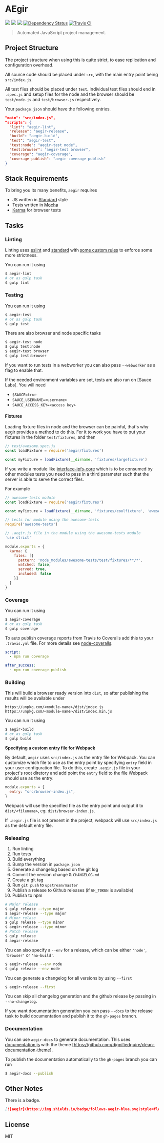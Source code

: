 # AEgir

[![](https://img.shields.io/badge/made%20by-Protocol%20Labs-blue.svg?style=flat-square)](http://ipn.io) [![](https://img.shields.io/badge/project-IPFS-blue.svg?style=flat-square)](http://ipfs.io/) [![](https://img.shields.io/badge/freenode-%23ipfs-blue.svg?style=flat-square)](http://webchat.freenode.net/?channels=%23ipfs)
[![Dependency Status](https://david-dm.org/ipfs/aegir.svg?style=flat-square)](https://david-dm.org/ipfs/aegir)
[![Travis CI](https://travis-ci.org/ipfs/aegir.svg?branch=master)](https://travis-ci.org/ipfs/aegir)

> Automated JavaScript project management.


## Project Structure

The project structure when using this is quite strict, to ease
replication and configuration overhead.

All source code should be placed under `src`, with the main entry
point being `src/index.js`.

All test files should be placed under `test`. Individual test files should end in `.spec.js` and setup files for the node and the browser should be `test/node.js` and `test/browser.js` respectively.

Your `package.json` should have the following entries.


```json
"main": "src/index.js",
"scripts": {
  "lint": "aegir-lint",
  "release": "aegir-release",
  "build": "aegir-build",
  "test": "aegir-test",
  "test:node": "aegir-test node",
  "test:browser": "aegir-test browser",
  "coverage": "aegir-coverage",
  "coverage-publish": "aegir-coverage publish"
}
```

## Stack Requirements

To bring you its many benefits, `aegir` requires

- JS written in [Standard](https://github.com/feross/standard) style
- Tests written in [Mocha](https://github.com/mochajs/mocha)
- [Karma](https://github.com/karma-runner/karma) for browser tests


## Tasks

### Linting

Linting uses [eslint](http://eslint.org/) and [standard](https://github.com/feross/standard)
with [some custom rules](config/eslintrc.yml) to enforce some more strictness.

You can run it using

```bash
$ aegir-lint
# or as gulp task
$ gulp lint
```

### Testing

You can run it using

```bash
$ aegir-test
# or as gulp task
$ gulp test
```

There are also browser and node specific tasks

```bash
$ aegir-test node
$ gulp test:node
$ aegir-test browser
$ gulp test:browser
```

If you want to run tests in a webworker you can also pass `--webworker` as a flag to enable that.

If the needed environment variables are set, tests are also run on [Sauce Labs].
You will need

- `$SAUCE=true`
- `SAUCE_USERNAME=<username>`
- `SAUCE_ACCESS_KEY=<access key>`

#### Fixtures

Loading fixture files in node and the browser can be painful, that's why aegir provides
a method to do this. For it to work you have to put your fixtures in the folder `test/fixtures`, and then

```js
// test/awesome.spec.js
const loadFixture = require('aegir/fixtures')

const myFixture = loadFixture(__dirname, 'fixtures/largefixture')
```

If you write a module like [interface-ipfs-core](https://github.com/ipfs/interface-ipfs-core)
which is to be consumed by other modules tests you need to pass in a third parameter such that
the server is able to serve the correct files.

For example

```js
// awesome-tests module
const loadFixture = require('aegir/fixtures')

const myFixture = loadFixture(__dirname, 'fixtures/coolfixture', 'awesome-tests')
```

```js
// tests for module using the awesome-tests
require('awesome-tests')
```

```js
// .aegir.js file in the module using the awesome-tests module
'use strict'

module.exports = {
  karma: {
    files: [{
      pattern: 'node_modules/awesome-tests/test/fixtures/**/*',
      watched: false,
      served: true,
      included: false
    }]
  }
}
```


### Coverage

You can run it using

```bash
$ aegir-coverage
# or as gulp task
$ gulp coverage
```

To auto publish coverage reports from Travis to Coveralls add this to
your `.travis.yml` file. For more details see [node-coveralls](https://github.com/nickmerwin/node-coveralls).

```yml
script:
  - npm run coverage

after_success:
  - npm run coverage-publish
```

### Building

This will build a browser ready version into `dist`, so after publishing the results will be available under

```
https://unpkg.com/<module-name>/dist/index.js
https://unpkg.com/<module-name>/dist/index.min.js
```

You can run it using

```bash
$ aegir-build
# or as gulp task
$ gulp build
```

**Specifying a custom entry file for Webpack**

By default, `aegir` uses `src/index.js` as the entry file for Webpack. You can customize which file to use as the entry point by specifying `entry` field in your user configuration file. To do this, create `.aegir.js` file in your project's root diretory and add point the `entry` field to the file Webpack should use as the entry:

```javascript
module.exports = {
  entry: "src/browser-index.js",
}
```

Webpack will use the specified file as the entry point and output it to `dist/<filename>`, eg. `dist/browser-index.js`.

If `.aegir.js` file is not present in the project, webpack will use `src/index.js` as the default entry file.

### Releasing

1. Run linting
2. Run tests
3. Build everything
4. Bump the version in `package.json`
5. Generate a changelog based on the git log
6. Commit the version change & `CHANGELOG.md`
7. Create a git tag
8. Run `git push` to `upstream/master`
9. Publish a release to Github releases (if `GH_TOKEN` is available)
10. Publish to npm

```bash
# Major release
$ gulp release --type major
$ aegir-release --type major
# Minor relase
$ gulp release --type minor
$ aegir-release --type minor
# Patch release
$ gulp release
$ aegir-release
```

You can also specify a `--env` for a release, which can be either
`'node'`, `'browser'` or `'no-build'`.

```bash
$ aegir-release --env node
$ gulp release --env node
```

You can generate a changelog for all versions by using `--first`

```bash
$ aegir-release --first
```

You can skip all changelog generation and the github release by passing
in `--no-changelog`.

If you want documentation generation you can pass `--docs` to the release task to build documentation and publish it to the `gh-pages` branch.

### Documentation

You can use `aegir-docs` to generate documentation. This uses [documentation.js](http://documentation.js.org/) with the theme [https://github.com/dignifiedquire/clean-documentation-theme].

To publish the documentation automatically to the `gh-pages` branch you can run

```bash
$ aegir-docs --publish
```


## Other Notes

There is a badge.

```markdown
[![aegir](https://img.shields.io/badge/follows-aegir-blue.svg?style=flat-square)](https://github.com/ipfs/aegir)
```

## License

MIT
